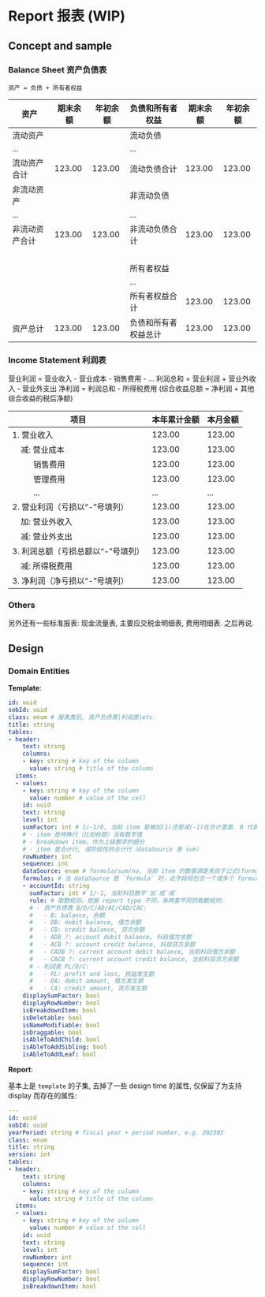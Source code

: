 # Report 报表 (WIP)

## Concept and sample

### Balance Sheet 资产负债表

`资产 = 负债 + 所有者权益`

|资产|期末余额|年初余额|负债和所有者权益|期末余额|年初余额|
|-|-|-|-|-|-|
|流动资产|||流动负债|||
|...|||...|||
|流动资产合计|123.00|123.00|流动负债合计|123.00|123.00|
|非流动资产|||非流动负债|||
|...|||...|||
|非流动资产合计|123.00|123.00|非流动负债合计|123.00|123.00|
|&nbsp;||||||
||||所有者权益|||
||||...|||
||||所有者权益合计|123.00|123.00|
|资产总计|123.00|123.00|负债和所有者权益总计|123.00|123.00|

### Income Statement 利润表

营业利润 = 营业收入 - 营业成本 - 销售费用 - ...
利润总和 = 营业利润 + 营业外收入 - 营业外支出
净利润 = 利润总和 - 所得税费用
(综合收益总额 = 净利润 + 其他综合收益的税后净额)

|项目|本年累计金额|本月金额|
|-|-|-|
|1. 营业收入|123.00|123.00|
|&nbsp;&nbsp;&nbsp;&nbsp;减: 营业成本|123.00|123.00|
|&nbsp;&nbsp;&nbsp;&nbsp;&nbsp;&nbsp;&nbsp;&nbsp;&nbsp;&nbsp;销售费用|123.00|123.00|
|&nbsp;&nbsp;&nbsp;&nbsp;&nbsp;&nbsp;&nbsp;&nbsp;&nbsp;&nbsp;管理费用|123.00|123.00|
|&nbsp;&nbsp;&nbsp;&nbsp;&nbsp;&nbsp;&nbsp;&nbsp;&nbsp;&nbsp;...|...|...|
|2. 营业利润（亏损以“-”号填列）|123.00|123.00|
|&nbsp;&nbsp;&nbsp;&nbsp;加: 营业外收入|123.00|123.00|
|&nbsp;&nbsp;&nbsp;&nbsp;减: 营业外支出|123.00|123.00|
|3. 利润总额（亏损总额以“-”号填列）|123.00|123.00|
|&nbsp;&nbsp;&nbsp;&nbsp;减: 所得税费用|123.00|123.00|
|3. 净利润（净亏损以“-”号填列）|123.00|123.00|

### Others

另外还有一些标准报表: 现金流量表, 主要应交税金明细表, 费用明细表. 之后再说.

## Design

### Domain Entities

**Template**:

``` yaml
id: uuid
sobId: uuid
class: enum # 报表类别, 资产负债表|利润表|etc.
title: string
tables:
- header:
    text: string
    columns:
    - key: string # key of the column
      value: string # title of the column
  items:
  - values:
    - key: string # key of the column
      value: number # value of the cell
    id: uuid
    text: string
    level: int
    sumFactor: int # 1/-1/0, 当前 item 是被加(1)还是减(-1)在合计里面. 0 代表在合计里面忽略，有这几种情况:
    # - item 是特殊行（比如标题）没有数字值
    # - breakdown item，作为上级数字的细分
    # - item 是合计行, 或阶段性的合计行（dataSource 是 sum）
    rowNumber: int
    sequence: int
    dataSource: enum # formula/sum/na, 当前 item 的数据源是来自于公式(formula), 还是截至目前的累加(sum)
    formulas: # 当 dataSource 是 `formula` 时，此字段将包含一个或多个 formula:
    - accountId: string
      sumFactor: int # 1/-1, 当前科目数字`加`或`减`
      rule: # 取数规则，依据 report type 不同，有两套不同的取数规则:
      # - 资产负债表 B/D/C/AD/AC/CAD/CAC:
      #   - B: balance, 余额
      #   - DB: debit balance, 借方余额
      #   - CB: credit balance, 贷方余额
      #   - ADB ?: account debit balance, 科目借方余额
      #   - ACB ?: account credit balance, 科目贷方余额
      #   - CADB ?: current account debit balance, 当前科目借方余额
      #   - CACB ?: current account credit balance, 当前科目贷方余额
      # - 利润表 PL/D/C:
      #   - PL: profit and loss, 损益发生额
      #   - DA: debit amount, 借方发生额
      #   - CA: credit amount, 贷方发生额
    displaySumFactor: bool
    displayRowNumber: bool
    isBreakdownItem: bool
    isDeletable: bool
    isNameModifiable: bool
    isDraggable: bool
    isAbleToAddChild: bool
    isAbleToAddSibling: bool
    isAbleToAddLeaf: bool
```

**Report**:

基本上是 `template` 的子集, 去掉了一些 design time 的属性, 仅保留了为支持 display 而存在的属性:

``` yaml
---
id: uuid
sobId: uuid
yearPeriod: string # fiscal year + period number, e.g. 202302
class: enum
title: string
version: int
tables:
- header:
    text: string
    columns:
    - key: string # key of the column
      value: string # title of the column
  items:
  - values:
    - key: string # key of the column
      value: number # value of the cell
    id: uuid
    text: string
    level: int
    rowNumber: int
    sequence: int
    displaySumFactor: bool
    displayRowNumber: bool
    isBreakdownItem: bool
```
